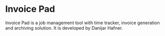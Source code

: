 Invoice Pad
===========

Invoice Pad is a job management tool with time tracker, invoice generation and archiving solution. It is developed by Danijar Hafner.
